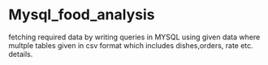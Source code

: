 # Mysql_food_analysis
fetching required data by writing queries in MYSQL using given data where multple tables given in csv format which includes dishes,orders, rate etc. details.
